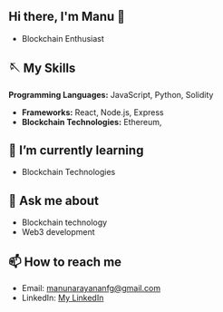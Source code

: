## Hi there, I'm Manu 👋
- Blockchain Enthusiast

## 🪡 My Skills
 **Programming Languages:** JavaScript, Python, Solidity</p>
- **Frameworks:** React, Node.js, Express
- **Blockchain Technologies:** Ethereum, 

<!--## 🔭 I’m currently working on
- Contributing to blockchain projects -->

## 🌱 I’m currently learning
- Blockchain Technologies

<!-- ## 👯 I’m looking to collaborate on
- Blockchain-based projects
- Open-source initiatives -->

<!-- ## 🤔 I’m looking for help with
- Understanding zero-knowledge proofs
- Optimizing smart contract gas usage -->

## 💬 Ask me about
- Blockchain technology
- Web3 development

## 📫 How to reach me
- Email: [manunarayananfg@gmail.com](manunarayananfg@gmail.com)
- LinkedIn: [My LinkedIn](https://www.linkedin.com/in/manu-narayanan07/)




